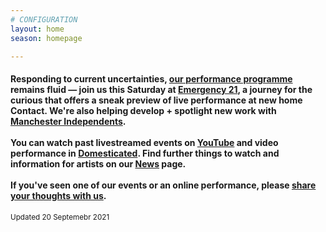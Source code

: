 ```yaml
---
# CONFIGURATION
layout: home
season: homepage

---
```

#### Responding to current uncertainties, [our performance programme](/current/2021) remains fluid — join us this Saturday at [Emergency 21](/current/2021-emergency), a journey for the curious that offers a sneak preview of live performance at new home Contact. We're also helping develop + spotlight new work with <a href="http://manchesterindependents.co.uk" target="_blank">Manchester Independents</a>.<br><br>You can watch past livestreamed events on <a href="http://bit.ly/YTwarnmcr" target="_blank">YouTube</a> and video performance in <a href="http://domesticatedonline.org" target="_blank">Domesticated</a>. Find further things to watch and information for artists on our [News](/news) page.<br><br>If you've seen one of our events or an online performance, please <a href="http://bit.ly/warnmcrfeedback" target="_blank">share your thoughts with us</a>.        
<small>Updated 20 Septemebr 2021</small>
